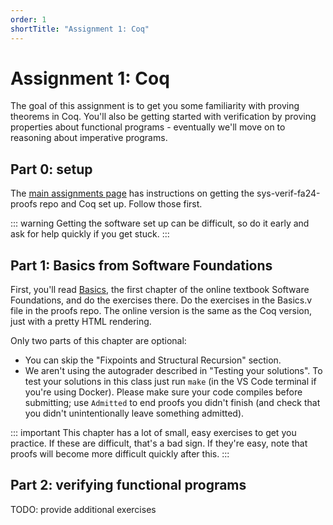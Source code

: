 ```yaml
---
order: 1
shortTitle: "Assignment 1: Coq"
---
```


# Assignment 1: Coq

The goal of this assignment is to get you some familiarity with proving theorems in Coq. You'll also be getting started with verification by proving properties about functional programs - eventually we'll move on to reasoning about imperative programs.

## Part 0: setup

The [main assignments page](../) has instructions on getting the sys-verif-fa24-proofs repo and Coq set up. Follow those first.

::: warning
Getting the software set up can be difficult, so do it early and ask for help quickly if you get stuck.
:::

## Part 1: Basics from Software Foundations

First, you'll read [Basics](https://softwarefoundations.cis.upenn.edu/lf-current/Basics.html), the first chapter of the online textbook Software Foundations, and do the exercises there. Do the exercises in the Basics.v file in the proofs repo. The online version is the same as the Coq version, just with a pretty HTML rendering.

Only two parts of this chapter are optional:

- You can skip the "Fixpoints and Structural Recursion" section.
- We aren't using the autograder described in "Testing your solutions". To test your solutions in this class just run `make` (in the VS Code terminal if you're using Docker). Please make sure your code compiles before submitting; use `Admitted` to end proofs you didn't finish (and check that you didn't unintentionally leave something admitted).

::: important
This chapter has a lot of small, easy exercises to get you practice. If these are difficult, that's a bad sign. If they're easy, note that proofs will become more difficult quickly after this.
:::

## Part 2: verifying functional programs

TODO: provide additional exercises

